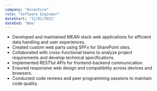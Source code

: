 ```yaml
---
company: "Accenture"
role: "Software Engineer"
dateStart: "12/01/2022"
dateEnd: "Now"
---
```


- Developed and maintained MEAN stack web applications for efficient data handling and user experiences.
- Created custom web parts using SPFx for SharePoint sites.
- Collaborated with cross-functional teams to analyze project requirements and develop technical specifications.
- Implemented RESTful APIs for frontend-backend communication.
- Ensured responsive web design and compatibility across devices and browsers.
- Conducted code reviews and peer programming sessions to maintain code quality.
